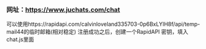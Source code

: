 ### 网址：https://www.juchats.com/chat

可以使用https://rapidapi.com/calvinloveland335703-0p6BxLYIH8f/api/temp-mail44的临时邮箱(相对稳定)
注册成功之后，创建一个RapidAPI 密钥，填入chat.js里面